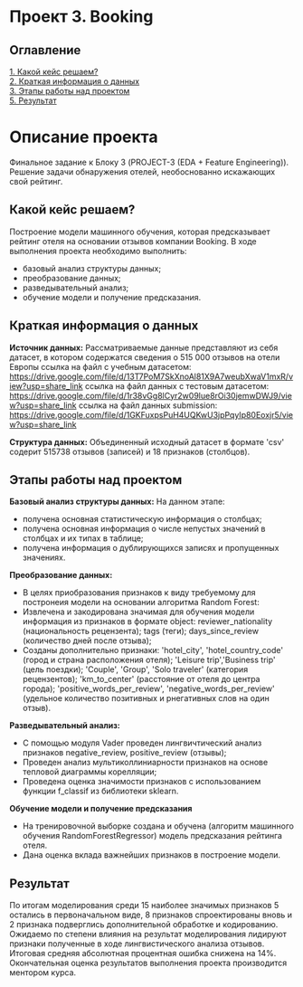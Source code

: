 # Проект 3. Booking 

## Оглавление
[1. Какой кейс решаем?](https://github.com/anton031179/sf_data_science/blob/main/PROJECT-3%20(EDA%20%2B%20Feature%20Engineering)/README.md#какой-кейс-решаем)  
[2. Краткая информация о данных](https://github.com/anton031179/sf_data_science/blob/main/PROJECT-3%20(EDA%20%2B%20Feature%20Engineering)/README.md#краткая-информация-о-данных)  
[3. Этапы работы над проектом](https://github.com/anton031179/sf_data_science/blob/main/PROJECT-3%20(EDA%20%2B%20Feature%20Engineering)/README.md#Этапы-работы-над-проектом)  
[5. Результат](https://github.com/anton031179/sf_data_science/blob/main/PROJECT-3%20(EDA%20%2B%20Feature%20Engineering)/README.md#результат)   

# Описание проекта 
Финальное задание к Блоку 3 (PROJECT-3 (EDA + Feature Engineering)).  
Решение задачи обнаружения отелей, необоснованно искажающих свой рейтинг.
				
## Какой кейс решаем?
Построение модели машинного обучения, которая предсказывает рейтинг отеля на основании отзывов компании Booking.
В ходе выполнения проекта необходимо выполнить:
- базовый анализ структуры данных;
- преобразование данных;
- разведывательный анализ;
- обучение модели и получение предсказания.

## Краткая информация о данных

**Источник данных:** 
Рассматриваемые данные представляют из себя датасет, в котором содержатся сведения о 515 000 отзывов на отели Европы
ссылка на файл с учебным датасетом: https://drive.google.com/file/d/13T7PoM7SkXnoAl81X9A7weubXwaV1mxR/view?usp=share_link
ссылка на файл данных с тестовым датасетом: https://drive.google.com/file/d/1r38vGg8lCyr2w09lue8rOi30jemwDWJ9/view?usp=share_link
ссылка на файл данных submission: https://drive.google.com/file/d/1GKFuxpsPuH4UQKwU3jpPqyIp80Eoxjr5/view?usp=share_link

**Структура данных:** 
Объединенный исходный датасет в формате 'csv' содерит 515738 отзывов (записей) и 18 признаков (столбцов).
  
## Этапы работы над проектом

**Базовый анализ структуры данных:**
На данном этапе:
- получена основная статистическую информация о столбцах;
- получена основная информация о числе непустых значений в столбцах и их типах в таблице;
- получена информация о дублирующихся записях и пропущенных значениях.

**Преобразование данных:**
- В целях приобразования признаков к виду требуемому для постронеия модели на основании алгоритма Random Forest:
- Извлечена и закодирована значимая для обучения модели информация из признаков в формате object: 
    reviewer_nationality (национальность рецензента);
    tags (теги);
    days_since_review (количество дней после отзыва);
- Созданы дополнительно признаки: 
    'hotel_city', 'hotel_country_code' (город и страна расположения отеля);
    'Leisure trip','Business trip' (цель поездки);
    'Couple', 'Group', 'Solo traveler' (категория рецензентов);
    'km_to_center' (расстояние от отеля до центра города);
    'positive_words_per_review', 'negative_words_per_review' (удельное количество позитивных и рнегативных слов на один отзыв).

**Разведывательный анализ:**
- С помощью модуля Vader проведен лингвичтический анализ признаков negative_review, positive_review (отзывы);
- Проведен анализ мультиколлиниарности признаков на основе тепловой диаграммы корелляции;
- Проведена оценка значимости признаков с использованием функции f_classif из библиотеки sklearn.

**Обучение модели и получение предсказания**
- На тренировочной выборке создана и обучена (алгоритм машинного обучения RandomForestRegressor) модель предсказания рейтинга отеля.
- Дана оценка вклада важнейших признаков в построение модели.

## Результат  
По итогам моделирования среди 15 наиболее значимых признаков 5 остались в первоначальном виде, 8 признаков спроектированы вновь и 2 признака подверглись дополнительной обработке и кодированию. Ожидаемо по степени влияния на результат моделирования лидируют признаки полученные в ходе лингвистического анализа отзывов. Итоговая средняя абсолютная процентная ошибка снижена на 14%.
Окончательная оценка результатов выполнения проекта производится ментором курса.

